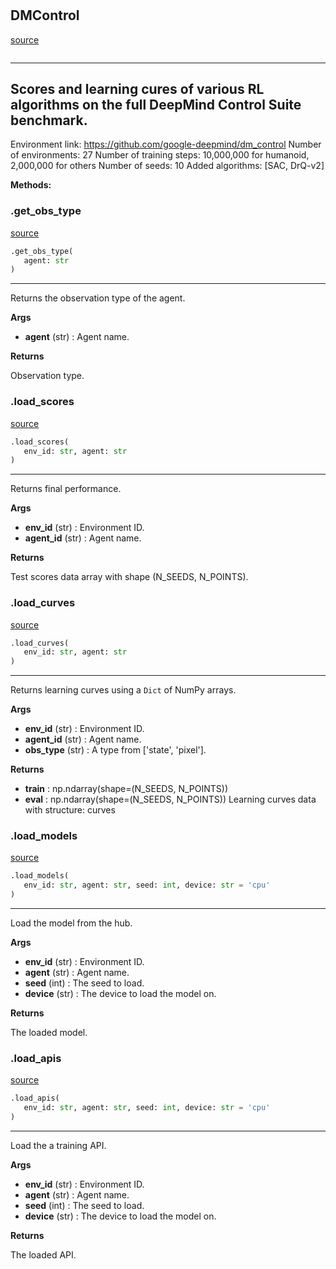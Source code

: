 #


## DMControl
[source](https://github.com/RLE-Foundation/rllte/blob/main/rllte/hub/dmc.py/#L41)
```python 

```


---
Scores and learning cures of various RL algorithms on the full
DeepMind Control Suite benchmark.
---
Environment link: https://github.com/google-deepmind/dm_control
Number of environments: 27
Number of training steps: 10,000,000 for humanoid, 2,000,000 for others
Number of seeds: 10
Added algorithms: [SAC, DrQ-v2]


**Methods:**


### .get_obs_type
[source](https://github.com/RLE-Foundation/rllte/blob/main/rllte/hub/dmc.py/#L65)
```python
.get_obs_type(
   agent: str
)
```

---
Returns the observation type of the agent.


**Args**

* **agent** (str) : Agent name.


**Returns**

Observation type.

### .load_scores
[source](https://github.com/RLE-Foundation/rllte/blob/main/rllte/hub/dmc.py/#L77)
```python
.load_scores(
   env_id: str, agent: str
)
```

---
Returns final performance.


**Args**

* **env_id** (str) : Environment ID.
* **agent_id** (str) : Agent name.


**Returns**

Test scores data array with shape (N_SEEDS, N_POINTS).

### .load_curves
[source](https://github.com/RLE-Foundation/rllte/blob/main/rllte/hub/dmc.py/#L101)
```python
.load_curves(
   env_id: str, agent: str
)
```

---
Returns learning curves using a `Dict` of NumPy arrays.


**Args**

* **env_id** (str) : Environment ID.
* **agent_id** (str) : Agent name.
* **obs_type** (str) : A type from ['state', 'pixel'].


**Returns**

* **train**  : np.ndarray(shape=(N_SEEDS, N_POINTS))
* **eval**  :  np.ndarray(shape=(N_SEEDS, N_POINTS))
Learning curves data with structure:
curves

### .load_models
[source](https://github.com/RLE-Foundation/rllte/blob/main/rllte/hub/dmc.py/#L132)
```python
.load_models(
   env_id: str, agent: str, seed: int, device: str = 'cpu'
)
```

---
Load the model from the hub.


**Args**

* **env_id** (str) : Environment ID.
* **agent** (str) : Agent name.
* **seed** (int) : The seed to load.
* **device** (str) : The device to load the model on.


**Returns**

The loaded model.

### .load_apis
[source](https://github.com/RLE-Foundation/rllte/blob/main/rllte/hub/dmc.py/#L160)
```python
.load_apis(
   env_id: str, agent: str, seed: int, device: str = 'cpu'
)
```

---
Load the a training API.


**Args**

* **env_id** (str) : Environment ID.
* **agent** (str) : Agent name.
* **seed** (int) : The seed to load.
* **device** (str) : The device to load the model on.


**Returns**

The loaded API.
